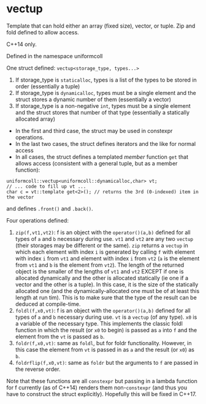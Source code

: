 # vectup
Template that can hold either an array (fixed size), vector, or tuple.  Zip and fold defined to allow access.

C++14 only.

Defined in the namespace uniformcoll

One struct defined: `vectup<storage_type, types...>`

1. If storage_type is `staticalloc`, types is a list of the types to be stored in order (essentially a tuple)
2. If storage_type is `dynamicalloc`, types must be a single element and the struct stores a dynamic number of them (essentially a vector)
3. If storage_type is a non-negative `int`, types must be a single element and the struct stores that number of that type (essentially a statically allocated array)

* In the first and third case, the struct may be used in constexpr operations.
* In the last two cases, the struct defines iterators and the like for normal access
* In all cases, the struct defines a templated *member* function `get` that allows access (consistent with a general tuple, but as a member function):
```
uniformcoll::vectup<uniformcoll::dynamicalloc,char> vt;
// ... code to fill up vt ...
char c = vt::template get<2>(); // returns the 3rd (0-indexed) item in the vector
```
and defines `.front()` and `.back()`.

Four operations defined:

1. `zip(f,vt1,vt2)`: f is an object with the `operator()(a,b)` defined for all types of `a` and `b` necessary during use. `vt1` and `vt2` are any two `vectup` (their storages may be different or the same).  `zip` returns a `vectup` in which each element with index `i` is generated by calling `f` with element with index `i` from `vt1` and element with index `i` from `vt2` (`a` is the element from `vt1` and `b` is the element from `vt2`).  The length of the returned object is the smaller of the lengths of `vt1` and `vt2` EXCEPT if one is allocated dynamically and the other is allocated statically (ie one if a vector and the other is a tuple).  In this case, it is the size of the statically allocated one (and the dynamically-allocated one must be of at least this length at run tim).  This is to make sure that the type of the result can be deduced at compile-time.
2. `foldl(f,x0,vt)`: f is an object with the `operator()(a,b)` defined for all types of `a` and `b` necessary during use.  `vt` is a `vectup` (of any type).  `x0` is a variable of the necessary type.  This implements the classic foldl function in which the result (or `x0` to begin) is passed as `a` into `f` and the element from the `vt` is passed as `b`.
3. `foldr(f,x0,vt)`: same as `foldl`, but for foldr functionality.  However, in this case the element from `vt` is passed in as `a` and the result (or `x0`) as `b`.
4. `foldrflip(f,x0,vt)`: same as `foldr` but the arguments to `f` are passed in the reverse order.

Note that these functions are all `constexpr` but passing in a lambda function for f currently (as of C++14) renders them non-`constexpr` (and thus you have to construct the struct explicitly).  Hopefully this will be fixed in C++17.
